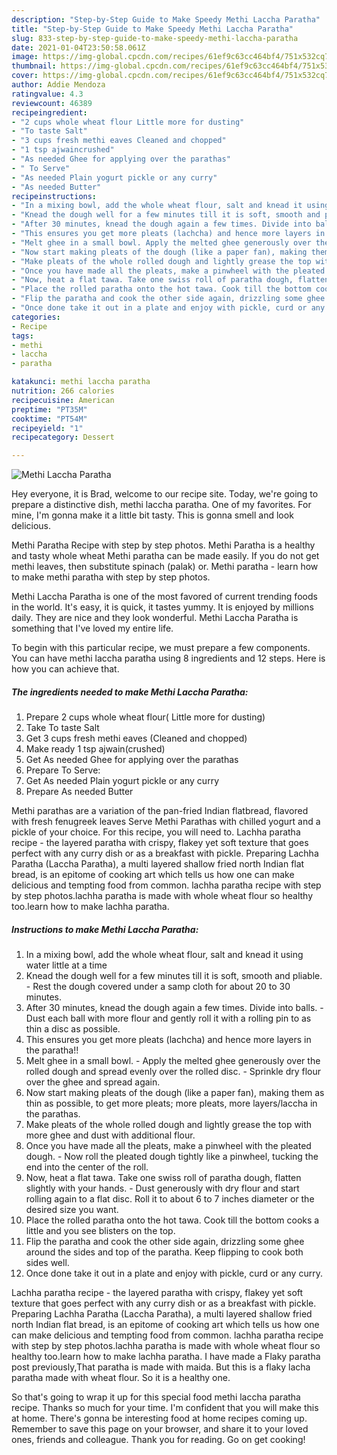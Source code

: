 ```yaml
---
description: "Step-by-Step Guide to Make Speedy Methi Laccha Paratha"
title: "Step-by-Step Guide to Make Speedy Methi Laccha Paratha"
slug: 833-step-by-step-guide-to-make-speedy-methi-laccha-paratha
date: 2021-01-04T23:50:58.061Z
image: https://img-global.cpcdn.com/recipes/61ef9c63cc464bf4/751x532cq70/methi-laccha-paratha-recipe-main-photo.jpg
thumbnail: https://img-global.cpcdn.com/recipes/61ef9c63cc464bf4/751x532cq70/methi-laccha-paratha-recipe-main-photo.jpg
cover: https://img-global.cpcdn.com/recipes/61ef9c63cc464bf4/751x532cq70/methi-laccha-paratha-recipe-main-photo.jpg
author: Addie Mendoza
ratingvalue: 4.3
reviewcount: 46389
recipeingredient:
- "2 cups whole wheat flour Little more for dusting"
- "To taste Salt"
- "3 cups fresh methi eaves Cleaned and chopped"
- "1 tsp ajwaincrushed"
- "As needed Ghee for applying over the parathas"
- " To Serve"
- "As needed Plain yogurt pickle or any curry"
- "As needed Butter"
recipeinstructions:
- "In a mixing bowl, add the whole wheat flour, salt and knead it using water little at a time"
- "Knead the dough well for a few minutes till it is soft, smooth and pliable. Rest the dough covered under a samp cloth for about 20 to 30 minutes."
- "After 30 minutes, knead the dough again a few times. Divide into balls.  Dust each ball with more flour and gently roll it with a rolling pin to as thin a disc as possible."
- "This ensures you get more pleats (lachcha) and hence more layers in the paratha!!"
- "Melt ghee in a small bowl. Apply the melted ghee generously over the rolled dough and spread evenly over the rolled disc. Sprinkle dry flour over the ghee and spread again."
- "Now start making pleats of the dough (like a paper fan), making them as thin as possible, to get more pleats; more pleats, more layers/laccha in the parathas."
- "Make pleats of the whole rolled dough and lightly grease the top with more ghee and dust with additional flour."
- "Once you have made all the pleats, make a pinwheel with the pleated dough. Now roll the pleated dough tightly like a pinwheel, tucking the end into the center of the roll."
- "Now, heat a flat tawa. Take one swiss roll of paratha dough, flatten slightly with your hands. Dust generously with dry flour and start rolling again to a flat disc. Roll it to about 6 to 7 inches diameter or the desired size you want."
- "Place the rolled paratha onto the hot tawa. Cook till the bottom cooks a little and you see blisters on the top."
- "Flip the paratha and cook the other side again, drizzling some ghee around the sides and top of the paratha. Keep flipping to cook both sides well."
- "Once done take it out in a plate and enjoy with pickle, curd or any curry."
categories:
- Recipe
tags:
- methi
- laccha
- paratha

katakunci: methi laccha paratha 
nutrition: 266 calories
recipecuisine: American
preptime: "PT35M"
cooktime: "PT54M"
recipeyield: "1"
recipecategory: Dessert

---
```



![Methi Laccha Paratha](https://img-global.cpcdn.com/recipes/61ef9c63cc464bf4/751x532cq70/methi-laccha-paratha-recipe-main-photo.jpg)

Hey everyone, it is Brad, welcome to our recipe site. Today, we're going to prepare a distinctive dish, methi laccha paratha. One of my favorites. For mine, I'm gonna make it a little bit tasty. This is gonna smell and look delicious.

Methi Paratha Recipe with step by step photos. Methi Paratha is a healthy and tasty whole wheat Methi paratha can be made easily. If you do not get methi leaves, then substitute spinach (palak) or. Methi paratha - learn how to make methi paratha with step by step photos.

Methi Laccha Paratha is one of the most favored of current trending foods in the world. It's easy, it is quick, it tastes yummy. It is enjoyed by millions daily. They are nice and they look wonderful. Methi Laccha Paratha is something that I've loved my entire life.


To begin with this particular recipe, we must prepare a few components. You can have methi laccha paratha using 8 ingredients and 12 steps. Here is how you can achieve that.

<!--inarticleads1-->

##### The ingredients needed to make Methi Laccha Paratha:

1. Prepare 2 cups whole wheat flour( Little more for dusting)
1. Take To taste Salt
1. Get 3 cups fresh methi eaves (Cleaned and chopped)
1. Make ready 1 tsp ajwain(crushed)
1. Get As needed Ghee for applying over the parathas
1. Prepare  To Serve:
1. Get As needed Plain yogurt pickle or any curry
1. Prepare As needed Butter


Methi parathas are a variation of the pan-fried Indian flatbread, flavored with fresh fenugreek leaves Serve Methi Parathas with chilled yogurt and a pickle of your choice. For this recipe, you will need to. Lachha paratha recipe - the layered paratha with crispy, flakey yet soft texture that goes perfect with any curry dish or as a breakfast with pickle. Preparing Lachha Paratha (Laccha Paratha), a multi layered shallow fried north Indian flat bread, is an epitome of cooking art which tells us how one can make delicious and tempting food from common. lachha paratha recipe with step by step photos.lachha paratha is made with whole wheat flour so healthy too.learn how to make lachha paratha. 

<!--inarticleads2-->

##### Instructions to make Methi Laccha Paratha:

1. In a mixing bowl, add the whole wheat flour, salt and knead it using water little at a time
1. Knead the dough well for a few minutes till it is soft, smooth and pliable. - Rest the dough covered under a samp cloth for about 20 to 30 minutes.
1. After 30 minutes, knead the dough again a few times. Divide into balls.  - Dust each ball with more flour and gently roll it with a rolling pin to as thin a disc as possible.
1. This ensures you get more pleats (lachcha) and hence more layers in the paratha!!
1. Melt ghee in a small bowl. - Apply the melted ghee generously over the rolled dough and spread evenly over the rolled disc. - Sprinkle dry flour over the ghee and spread again.
1. Now start making pleats of the dough (like a paper fan), making them as thin as possible, to get more pleats; more pleats, more layers/laccha in the parathas.
1. Make pleats of the whole rolled dough and lightly grease the top with more ghee and dust with additional flour.
1. Once you have made all the pleats, make a pinwheel with the pleated dough. - Now roll the pleated dough tightly like a pinwheel, tucking the end into the center of the roll.
1. Now, heat a flat tawa. Take one swiss roll of paratha dough, flatten slightly with your hands. - Dust generously with dry flour and start rolling again to a flat disc. Roll it to about 6 to 7 inches diameter or the desired size you want.
1. Place the rolled paratha onto the hot tawa. Cook till the bottom cooks a little and you see blisters on the top.
1. Flip the paratha and cook the other side again, drizzling some ghee around the sides and top of the paratha. Keep flipping to cook both sides well.
1. Once done take it out in a plate and enjoy with pickle, curd or any curry.


Lachha paratha recipe - the layered paratha with crispy, flakey yet soft texture that goes perfect with any curry dish or as a breakfast with pickle. Preparing Lachha Paratha (Laccha Paratha), a multi layered shallow fried north Indian flat bread, is an epitome of cooking art which tells us how one can make delicious and tempting food from common. lachha paratha recipe with step by step photos.lachha paratha is made with whole wheat flour so healthy too.learn how to make lachha paratha. I have made a Flaky paratha post previously,That paratha is made with maida. But this is a flaky lacha paratha made with wheat flour. So it is a healthy one. 

So that's going to wrap it up for this special food methi laccha paratha recipe. Thanks so much for your time. I'm confident that you will make this at home. There's gonna be interesting food at home recipes coming up. Remember to save this page on your browser, and share it to your loved ones, friends and colleague. Thank you for reading. Go on get cooking!
